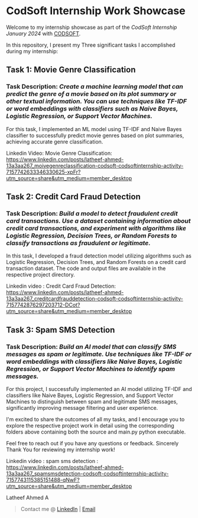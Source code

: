 # CodSoft Internship Work Showcase

Welcome to my internship showcase as part of the *CodSoft Internship January 2024* with [CODSOFT](https://www.codsoft.in/). 

In this repository, I present my Three significant tasks I accomplished during my internship:

## Task 1: Movie Genre Classification

### Task Description: *Create a machine learning model that can predict the genre of a movie based on its plot summary or other textual information. You can use techniques like TF-IDF or word embeddings with classifiers such as Naive Bayes, Logistic Regression, or Support Vector Machines.*
For this task, I implemented an ML model using TF-IDF and Naive Bayes classifier to successfully predict movie genres based on plot summaries, achieving accurate genre classification.

Linkedin Video:
Movie Genre Classification:
https://www.linkedin.com/posts/latheef-ahmed-13a3aa267_moivegenreclassification-codsoft-codsoftinternship-activity-7157742633346330625-xpFr?utm_source=share&utm_medium=member_desktop

## Task 2: Credit Card Fraud Detection
### Task Description: *Build a model to detect fraudulent credit card transactions. Use a dataset containing information about credit card transactions, and experiment with algorithms like Logistic Regression, Decision Trees, or Random Forests to classify transactions as fraudulent or legitimate.*
In this task, I developed a fraud detection model utilizing algorithms such as Logistic Regression, Decision Trees, and Random Forests on a credit card transaction dataset. The code and output files are available in the respective project directory.

Linkedin video : 
Credit Card Fraud Detection:
https://www.linkedin.com/posts/latheef-ahmed-13a3aa267_creditcardfrauddetection-codsoft-codsoftinternship-activity-7157742876297203712-DCot?utm_source=share&utm_medium=member_desktop

## Task 3: Spam SMS Detection

### Task Description: *Build an AI model that can classify SMS messages as spam or legitimate. Use techniques like TF-IDF or word embeddings with classifiers like Naive Bayes, Logistic Regression, or Support Vector Machines to identify spam messages.*
For this project, I successfully implemented an AI model utilizing TF-IDF and classifiers like Naive Bayes, Logistic Regression, and Support Vector Machines to distinguish between spam and legitimate SMS messages, significantly improving message filtering and user experience.

I'm excited to share the outcomes of all my tasks, and I encourage you to explore the respective project work in detail using the corresponding folders above containing both the source and main.py python executable.


Feel free to reach out if you have any questions or feedback.
Sincerely Thank You for reviewing my internship work!

Linkedin video :
spam sms detection :
https://www.linkedin.com/posts/latheef-ahmed-13a3aa267_spamsmsdetection-codsoft-codsoftinternship-activity-7157743115385151488-qNwF?utm_source=share&utm_medium=member_desktop


Latheef Ahmed A
> Contact me @ [LinkedIn](https://www.linkedin.com/in/latheef-ahmed-13a3aa267) | [Email](mailto:lathad046@rmkcet.ac.in)
